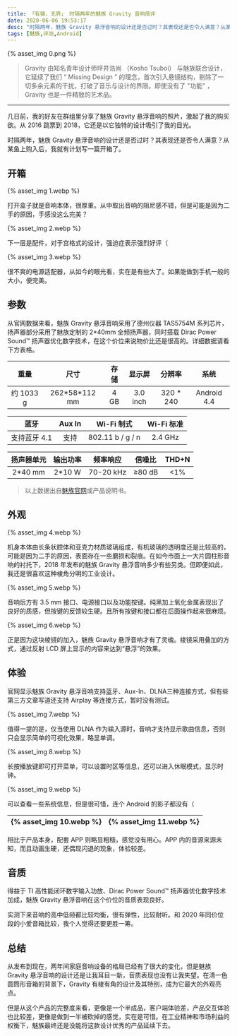 ```yaml
---
title: 「有镜，无界」 时隔两年的魅族 Gravity 音响简评
date: 2020-06-06 19:53:17
desc: "时隔两年，魅族 Gravity 悬浮音响的设计还是否过时？其表现还是否令人满意？从某鱼上购入后，我就有计划写一篇开箱了。"
tags: [魅族,评测,Android]
---
```


{% asset_img 0.png %}

> Gravity 由知名青年设计师坪井浩尚 （Kosho Tsuboi） 与魅族联合设计，它延续了我们 “ Missing Design ” 的理念，首次引入悬镜结构，剔除了一切多余元素的干扰，打破了音乐与设计的界限。即使没有了 "功能" ， Gravity 也是一件精致的艺术品。

---

几日前，我的好友在群组里分享了魅族 Gravity 悬浮音响的照片，激起了我的购买欲。从 2016 跳票到 2018，它还是以它独特的设计吸引了我的目光。

时隔两年，魅族 Gravity 悬浮音响的设计还是否过时？其表现还是否令人满意？从某鱼上购入后，我就有计划写一篇开箱了。

## 开箱

{% asset_img 1.webp %}

打开盒子就是音响本体，很厚重。从中取出音响的阻尼感不错，但是可能是因为二手的原因，手感没这么完美？

{% asset_img 2.webp %}

下一层是配件，对于宫格式的设计，强迫症表示强烈好评（

{% asset_img 3.webp %}

很不爽的电源适配器，从如今的眼光看，实在是有些大了。如果能做到手机一般的大小，便完美。

## 参数

从官网数据来看，魅族 Gravity 悬浮音响采用了德州仪器 TAS5754M 系列芯片，扬声器部分采用了魅族定制的 2*40mm 全频扬声器，同时搭载 Dirac Power Sound™ 扬声器优化数字技术，在这个价位来说物价比还是很高的。详细数据请看下方表格。

|   重量    |      尺寸       | 存储 |  显示屏  |  分辨率   |    系统     |
| :-------: | :-------------: | :--: | :------: | :-------: | :---------: |
| 约 1033 g | 262\*58\*112 mm | 4 GB | 3.0 inch | 320 * 240 | Android 4.4 |

|     蓝牙     | Aux In |    Wi-Fi 制式    | Wi-Fi 标准 |
| :----------: | :----: | :--------------: | :--------: |
| 支持蓝牙 4.1 |  支持  | 802.11 b / g / n |  2.4 GHz   |

| 扬声器单元 | 输出功率 | 频率响应  | 信噪比 | THD+N |
| :--------: | :------: | :-------: | :----: | :---: |
|  2*40 mm   |  2*10 W  | 70-20 kHz | ≥80 dB |  <1%  |

> 以上数据出自[魅族官网](https://www.meizu.com/accessory/gravity.html)或产品说明书。

## 外观

{% asset_img 4.webp %}

机身本体由长条状腔体和亚克力材质玻璃组成，有机玻璃的透明度还是比较高的，可能是因为二手的原因，表面存在一些磨损和裂痕。在如今市面上一大片圆柱形音响的衬托下，2018 年发布的魅族 Gravity 悬浮音响多少有些另类。但即便如此，我还是很喜欢这种棱角分明的工业设计。

{% asset_img 5.webp %}

音响后方有 3.5 mm 接口、电源接口以及功能按键。纯黑加上氧化金属表现出了良好的质感，但按键的反馈较生硬。且所有按键和接口都在后面操作起来很麻烦。

{% asset_img 6.webp %}

正是因为这块棱镜的加入，魅族 Gravity 悬浮音响才有了灵魂。棱镜采用叠加的方式，通过反射 LCD 屏上显示的内容来达到“悬浮”的效果。

## 体验

官网显示魅族 Gravity 悬浮音响支持蓝牙、Aux-In、DLNA三种连接方式，但有些第三方文章写道还支持 Airplay 等连接方式，暂时没有测试。

{% asset_img 7.webp %}

值得一提的是，仅当使用 DLNA 作为输入源时，音响才支持显示歌曲信息，否则只会显示简单的可视化效果，略显单调。

{% asset_img 8.webp %}

长按播放键即可打开菜单，可以设置时区等信息，还可以进入休眠模式，显示时钟。

{% asset_img 9.webp %}

可以查看一些系统信息，但是很可惜，连个 Android 的影子都没有（

| {% asset_img 10.webp %} | {% asset_img 11.webp %} |
| ---------------------- | ---------------------- |

相比于产品本身，配套 APP 则略显粗糙，感觉没有用心。APP 内的音源来源未知，而且动画生硬，还偶现闪退的现象，体验较差。

## 音质

得益于 TI 高性能闭环数字输入功放、Dirac Power Sound™ 扬声器优化数字技术加成，魅族 Gravity 悬浮音响在这个价位的音质表现良好。

实测下来音响的高中低频都比较均衡，很有弹性，比较耐听。和 2020 年同价位段的小爱音箱比较，我个人觉得还要更胜一筹。

## 总结

从发布到现在，两年间家庭音响设备的格局已经有了很大的变化，但是魅族 Gravity 悬浮音响的设计还是让我耳目一新，音质表现也没有让我失望。在清一色圆筒形音箱的背景下，Gravity 有棱有角的设计及其特别，成为它最大的外观亮点。

但是从这个产品的完整度来看，更像是一个半成品，客户端体验差，产品交互体验也比较差，更像是做到一半被砍掉的感觉，实在是可惜。在工业精神和市场利益的权衡下，魅族最终还是没能将这款设计优秀的产品延续下去。